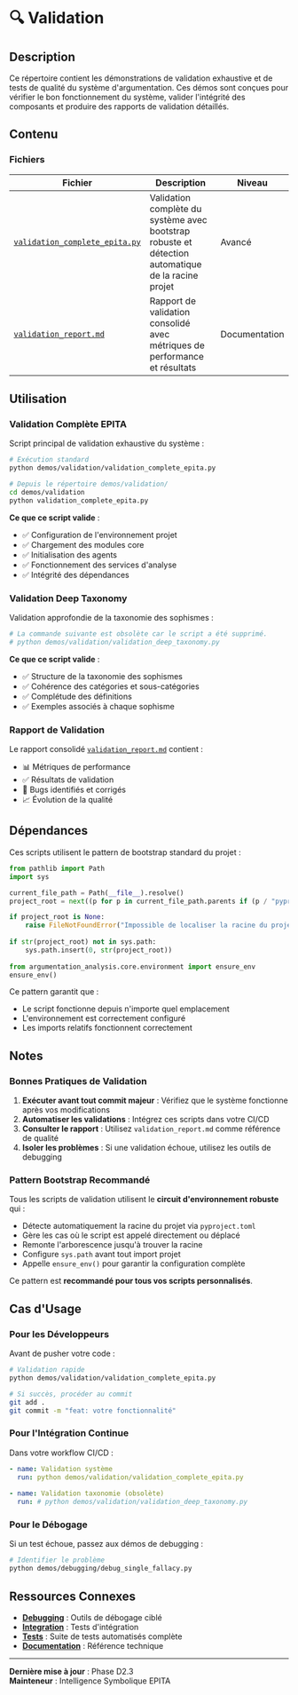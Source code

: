 # 🔍 Validation

## Description

Ce répertoire contient les démonstrations de validation exhaustive et de tests de qualité du système d'argumentation. Ces démos sont conçues pour vérifier le bon fonctionnement du système, valider l'intégrité des composants et produire des rapports de validation détaillés.

## Contenu

### Fichiers

| Fichier | Description | Niveau |
|---------|-------------|--------|
| [`validation_complete_epita.py`](./validation_complete_epita.py) | Validation complète du système avec bootstrap robuste et détection automatique de la racine projet | Avancé |
| [`validation_report.md`](./validation_report.md) | Rapport de validation consolidé avec métriques de performance et résultats | Documentation |

## Utilisation

### Validation Complète EPITA

Script principal de validation exhaustive du système :

```bash
# Exécution standard
python demos/validation/validation_complete_epita.py

# Depuis le répertoire demos/validation/
cd demos/validation
python validation_complete_epita.py
```

**Ce que ce script valide** :
- ✅ Configuration de l'environnement projet
- ✅ Chargement des modules core
- ✅ Initialisation des agents
- ✅ Fonctionnement des services d'analyse
- ✅ Intégrité des dépendances

### Validation Deep Taxonomy

Validation approfondie de la taxonomie des sophismes :

```bash
# La commande suivante est obsolète car le script a été supprimé.
# python demos/validation/validation_deep_taxonomy.py
```

**Ce que ce script valide** :
- ✅ Structure de la taxonomie des sophismes
- ✅ Cohérence des catégories et sous-catégories
- ✅ Complétude des définitions
- ✅ Exemples associés à chaque sophisme

### Rapport de Validation

Le rapport consolidé [`validation_report.md`](./validation_report.md) contient :
- 📊 Métriques de performance
- ✅ Résultats de validation
- 🐛 Bugs identifiés et corrigés
- 📈 Évolution de la qualité

## Dépendances

Ces scripts utilisent le pattern de bootstrap standard du projet :

```python
from pathlib import Path
import sys

current_file_path = Path(__file__).resolve()
project_root = next((p for p in current_file_path.parents if (p / "pyproject.toml").exists()), None)

if project_root is None:
    raise FileNotFoundError("Impossible de localiser la racine du projet")
    
if str(project_root) not in sys.path:
    sys.path.insert(0, str(project_root))
    
from argumentation_analysis.core.environment import ensure_env
ensure_env()
```

Ce pattern garantit que :
- Le script fonctionne depuis n'importe quel emplacement
- L'environnement est correctement configuré
- Les imports relatifs fonctionnent correctement

## Notes

### Bonnes Pratiques de Validation

1. **Exécuter avant tout commit majeur** : Vérifiez que le système fonctionne après vos modifications
2. **Automatiser les validations** : Intégrez ces scripts dans votre CI/CD
3. **Consulter le rapport** : Utilisez `validation_report.md` comme référence de qualité
4. **Isoler les problèmes** : Si une validation échoue, utilisez les outils de debugging

### Pattern Bootstrap Recommandé

Tous les scripts de validation utilisent le **circuit d'environnement robuste** qui :
- Détecte automatiquement la racine du projet via `pyproject.toml`
- Gère les cas où le script est appelé directement ou déplacé
- Remonte l'arborescence jusqu'à trouver la racine
- Configure `sys.path` avant tout import projet
- Appelle `ensure_env()` pour garantir la configuration complète

Ce pattern est **recommandé pour tous vos scripts personnalisés**.

## Cas d'Usage

### Pour les Développeurs

Avant de pusher votre code :
```bash
# Validation rapide
python demos/validation/validation_complete_epita.py

# Si succès, procéder au commit
git add .
git commit -m "feat: votre fonctionnalité"
```

### Pour l'Intégration Continue

Dans votre workflow CI/CD :
```yaml
- name: Validation système
  run: python demos/validation/validation_complete_epita.py
  
- name: Validation taxonomie (obsolète)
  run: # python demos/validation/validation_deep_taxonomy.py
```

### Pour le Débogage

Si un test échoue, passez aux démos de debugging :
```bash
# Identifier le problème
python demos/debugging/debug_single_fallacy.py
```

## Ressources Connexes

- **[Debugging](../debugging/README.md)** : Outils de débogage ciblé
- **[Integration](../integration/README.md)** : Tests d'intégration
- **[Tests](../../tests/)** : Suite de tests automatisés complète
- **[Documentation](../../docs/)** : Référence technique

---

**Dernière mise à jour** : Phase D2.3  
**Mainteneur** : Intelligence Symbolique EPITA